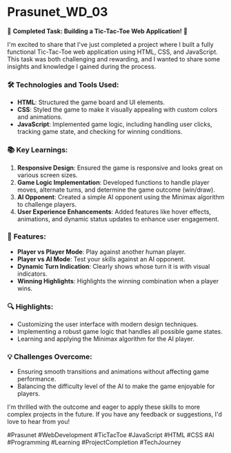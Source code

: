 # Prasunet_WD_03

🚀 **Completed Task: Building a Tic-Tac-Toe Web Application!** 🎉

I'm excited to share that I've just completed a project where I built a fully functional Tic-Tac-Toe web application using HTML, CSS, and JavaScript. This task was both challenging and rewarding, and I wanted to share some insights and knowledge I gained during the process.

### 🛠️ **Technologies and Tools Used:**
- **HTML**: Structured the game board and UI elements.
- **CSS**: Styled the game to make it visually appealing with custom colors and animations.
- **JavaScript**: Implemented game logic, including handling user clicks, tracking game state, and checking for winning conditions.

### 📚 **Key Learnings:**
1. **Responsive Design**: Ensured the game is responsive and looks great on various screen sizes.
2. **Game Logic Implementation**: Developed functions to handle player moves, alternate turns, and determine the game outcome (win/draw).
3. **AI Opponent**: Created a simple AI opponent using the Minimax algorithm to challenge players.
4. **User Experience Enhancements**: Added features like hover effects, animations, and dynamic status updates to enhance user engagement.

### 🌟 **Features:**
- **Player vs Player Mode**: Play against another human player.
- **Player vs AI Mode**: Test your skills against an AI opponent.
- **Dynamic Turn Indication**: Clearly shows whose turn it is with visual indicators.
- **Winning Highlights**: Highlights the winning combination when a player wins.

### 🔍 **Highlights:**
- Customizing the user interface with modern design techniques.
- Implementing a robust game logic that handles all possible game states.
- Learning and applying the Minimax algorithm for the AI player.

### 💡 **Challenges Overcome:**
- Ensuring smooth transitions and animations without affecting game performance.
- Balancing the difficulty level of the AI to make the game enjoyable for players.


I'm thrilled with the outcome and eager to apply these skills to more complex projects in the future. If you have any feedback or suggestions, I'd love to hear from you!


#Prasunet #WebDevelopment #TicTacToe #JavaScript #HTML #CSS #AI #Programming #Learning #ProjectCompletion #TechJourney

